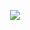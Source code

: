 <p align="center">
  <img src="https://upload.wikimedia.org/wikipedia/commons/d/db/Npm-logo.svg">
<p>
